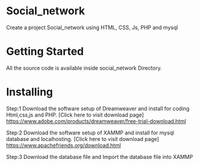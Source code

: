 # Social_network
Create a project Social_network using HTML, CSS, Js, PHP and mysql

# Getting Started
All the source code is available inside social_network Directory.

# Installing
Step:1 Download the software setup of Dreamweaver and install for coding Html,css,js and PHP.
[Click here to visit download page] https://www.adobe.com/products/dreamweaver/free-trial-download.html

Step:2 Download the software setup of XAMMP and install for mysql database and localhosting. 
[Click here to visit download page] https://www.apachefriends.org/download.html

Step:3 Download the database file and Import the database file into XAMMP
